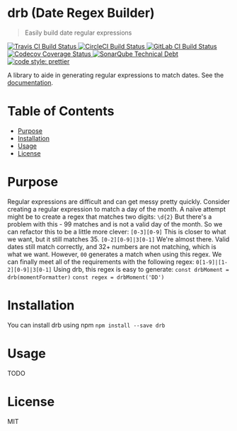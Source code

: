 # drb (Date Regex Builder) <!-- omit in toc -->

> Easily build date regular expressions

<p>
  <a href="https://travis-ci.org/mattpjohnson/drb">
    <img alt="Travis CI Build Status" src="https://img.shields.io/travis/mattpjohnson/drb/master.svg?style=flat&label=Travis+CI">
  </a>
  <a href="https://circleci.com/gh/mattpjohnson/drb">
    <img alt="CircleCI Build Status" src="https://img.shields.io/circleci/project/github/mattpjohnson/drb/master.svg?style=flat&label=CircleCI">
  </a>
  <a href="https://gitlab.com/mattpjohnson/crb/pipelines">
    <img alt="GitLab CI Build Status" src="https://gitlab.com/mattpjohnson/drb/badges/master/build.svg?style=flat">
  </a>
  <a href="https://codecov.io/gh/mattpjohnson/drb">
    <img alt="Codecov Coverage Status" src="https://img.shields.io/codecov/c/github/mattpjohnson/drb?style=flat">
  </a>
  <a href="https://sonarcloud.io/dashboard?id=mattpjohnson_drb">
    <img alt="SonarQube Technical Debt" src="https://img.shields.io/sonar/http/sonarcloud.io/mattpjohnson_drb/tech_debt.svg?style=flat">
  </a>
  <a href="https://github.com/prettier/prettier#badge">
    <img alt="code style: prettier" src="https://img.shields.io/badge/code_style-prettier-ff69b4.svg?style=flat">
  </a>
</p>

A library to aide in generating regular expressions to match dates. See the [documentation](https://mattpjohnson.github.io/drb).

# Table of Contents <!-- omit in toc -->

- [Purpose](#purpose)
- [Installation](#installation)
- [Usage](#usage)
- [License](#license)

# Purpose

Regular expressions are difficult and can get messy pretty quickly. Consider creating a regular expression to match a day of the month. A naïve attempt might be to create a regex that matches two digits:
`\d{2}`
But there's a problem with this - 99 matches and is not a valid day of the month. So we can refactor this to be a little more clever:
`[0-3][0-9]`
This is closer to what we want, but it still matches 35.
`[0-2][0-9]|3[0-1]`
We're almost there. Valid dates still match correctly, and 32+ numbers are not matching, which is what we want. However, `00` generates a match when using this regex. We can finally meet all of the requirements with the following regex:
`0[1-9]|[1-2][0-9]|3[0-1]`
Using drb, this regex is easy to generate:
`const drbMoment = drb(momentFormatter)`
`const regex = drbMoment('DD')`

# Installation

You can install drb using npm
`npm install --save drb`

# Usage

TODO

# License

MIT
